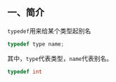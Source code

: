 ## 一、简介
`typedef`用来给某个类型起别名

```c
typedef type name;
```

其中，`type`代表类型，`name`代表别名。

```c
typedef int 
```

